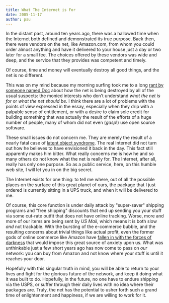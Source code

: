 ```yaml
---
title: What The Internet is For
date: 2005-11-17
author: psu
---
```


In the distant past, around ten years ago, there was a hallowed time when the Internet both defined and demonstrated its true purpose. Back then, there were vendors on the net, like Amazon.com, from whom you could order almost anything and have it delivered to your house just a day or two later for a small fee.  The choices offered by these vendors was wide and deep, and the service that they provides was competent and timely.

<P>
Of course, time and money will eventually destroy all good things, and the net is no different.

<p>This was on my mind because my morning surfing took me to a long <a href="http://www.linuxjournal.com/article/8673">rant by someone named Doc</a> about how the net is being destroyed by all of the usual suspects: the monied interests who don&#8217;t understand <em>what the net is for</em> or <em>what the net should be</em>. I think there are a lot of problems with the points of view expressed in the essay, especially when they drip with a palpable sense of entitlement, or with a desire to claim sole credit for building something that was actually the result of the efforts of a huge number of people, many of whom did not even (<em>gasp</em>!) use open source software.</p>
<P>These small issues do not concern me. They are merely the result of a nearly fatal case of <a href="http://mutable-states.com/the-latent-object.html">latent object syndrome</a>. The real Internet did not turn out how he believes to have envisioned it back in the day. This fact still apparently makes him bitter. What really concerns me is how he and so many others do not know what the net is really for. The Internet, after all, really has only one purpose. So as a public service, here, on this humble web site, I will let you in on the big secret.
<P>The Internet exists for one thing: to tell me where, out of all the possible places on the surface of this great planet of ours, the package that I just ordered is currently sitting in a UPS truck, and when it will be delivered to me.
<P>Of course, this core function is under daily attack by "super-saver" shipping programs and "free shipping" discounts that end up sending you your stuff via some cut-rate outfit that does not have online tracking. Worse, more and more of our items are being sent by <em>US Mail</em>, which means it is both slow <em>and</em> not trackable. With the bursting of the e-commerce bubble, and the resulting concerns about trivial things like actual profit, even the former gods of online commerce like Amazon have <a href="http://www.penny-arcade.com/comic/2001/03/31">fallen in with the forces of darkness</a> that would impose this great source of anxiety upon us. What was unthinkable just a few short years ago has now come to pass on <em>our</em> network: you can buy from Amazon and not know where your stuff is until it reaches your door.
<P>Hopefully with this singular truth in mind, you will be able to return to your lives and fight for the glorious future of the network, and keep it doing what it was built to do. Hopefully, in the future, no one have to endure shipping via the USPS, or suffer through their daily lives with no idea where their packages are. Truly, the net has the potential to usher forth such a grand time of enlightenment and happiness, if we are willing to work for it.
